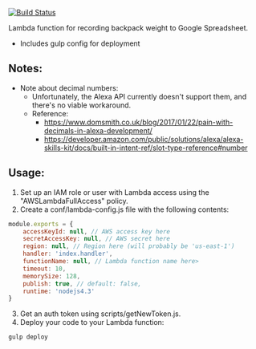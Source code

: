 [![Build Status](https://travis-ci.org/davidmerrick/alexa-pack-weight.svg?branch=master)](https://travis-ci.org/davidmerrick/alexa-pack-weight)

Lambda function for recording backpack weight to Google Spreadsheet.

* Includes gulp config for deployment 

## Notes:

* Note about decimal numbers:
    * Unfortunately, the Alexa API currently doesn't support them, and there's no viable workaround.
    * Reference:
        * https://www.domsmith.co.uk/blog/2017/01/22/pain-with-decimals-in-alexa-development/
        * https://developer.amazon.com/public/solutions/alexa/alexa-skills-kit/docs/built-in-intent-ref/slot-type-reference#number

## Usage:

1. Set up an IAM role or user with Lambda access using the "AWSLambdaFullAccess" policy.
2. Create a conf/lambda-config.js file with the following contents:
```javascript
module.exports = {
    accessKeyId: null, // AWS access key here
    secretAccessKey: null, // AWS secret here
    region: null, // Region here (will probably be 'us-east-1')
    handler: 'index.handler',
    functionName: null, // Lambda function name here>
    timeout: 10,
    memorySize: 128,
    publish: true, // default: false,
    runtime: 'nodejs4.3'
}
```
3. Get an auth token using scripts/getNewToken.js.
4. Deploy your code to your Lambda function:
```
gulp deploy
```